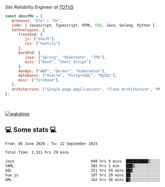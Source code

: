 <p><em>Site Reliability Engineer at <a href="https://www.totvs.com/">TOTVS</a></br>
</em></p>


```javascript
const aboutMe = {
   pronouns: "Ele" | "he",
   code: [ Javascript, Typescript, HTML, CSS, Java, Golang, Python ],
   technologies: {
      frontEnd: {
         js: ["VueJS"],
         css: ["Vuetify"]
      },
      backEnd: {
         java: ["Spring", "Hibernate", "JPA"],
         misc: ["Bash", "Shell Script"]
      },
      devOps: ["AWS", "Docker", "Kubernetes"],
      databases: ["Oracle", "PostgreSQL", "MySQL"],
      misc: ["firebase"],
   },
   architecture: ["Single page applications", "Clean Architecture", "MVC", "Microservices"],
};
```
</br></br>
[![wakatime](https://wakatime.com/badge/user/a3a8ed06-d304-4d6b-bc86-4adc418cdea7.svg)](https://wakatime.com/@a3a8ed06-d304-4d6b-bc86-4adc418cdea7)
<h2>💻 Some stats 💻</h2>

<!--START_SECTION:waka-->

```txt
From: 05 June 2020 - To: 22 September 2023

Total Time: 2,311 hrs 29 mins

Java                                   940 hrs 9 mins  ██████████▒░░░░░░░░░░░░░░   40.67 %
YAML                                   302 hrs 1 min   ███▒░░░░░░░░░░░░░░░░░░░░░   13.07 %
SQL                                    251 hrs 59 mins ██▓░░░░░░░░░░░░░░░░░░░░░░   10.90 %
Vue.js                                 197 hrs 29 mins ██░░░░░░░░░░░░░░░░░░░░░░░   08.54 %
XML                                    162 hrs 58 mins █▓░░░░░░░░░░░░░░░░░░░░░░░   07.05 %
```

<!--END_SECTION:waka-->
